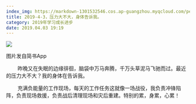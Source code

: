 ```yaml
---
index_img: https://markdown-1301532546.cos.ap-guangzhou.myqcloud.com/peipei_blog/20210921144217.jpeg
title: 2019-4-3，压力大不大，身体告诉我。
category: 2019年学习成长进步
date: 2019.04.03 19:19
---
```


![](https://markdown-1301532546.cos.ap-guangzhou.myqcloud.com/peipei_blog/20210921144217.jpeg)  

图片发自简书App

  

        昨晚又在失眠的边缘徘徊，脑袋中万马奔腾，千万头草泥马飞驰而过。最近的压力大不大？我的身体在告诉我。  

        充满负能量的工作现场，每天的工作任务这就像一场战役，我负责冲锋陷阵，负责现场救援，负责战后清理现场和灾后重建。特别的累，身累，心累！